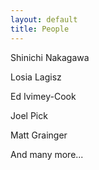 ```yaml
---
layout: default
title: People
---
```


Shinichi Nakagawa

Losia Lagisz

Ed Ivimey-Cook

Joel Pick

Matt Grainger

And many more...
